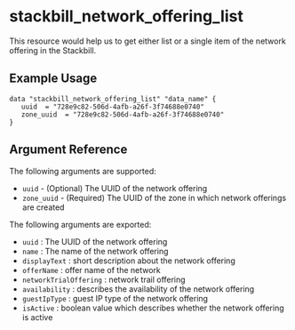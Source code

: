 # stackbill_network_offering_list

This resource would help us to get either list or a single item of the network offering in the Stackbill.

## Example Usage

```
data "stackbill_network_offering_list" "data_name" {
   uuid  = "728e9c82-506d-4afb-a26f-3f74688e0740"
   zone_uuid  = "728e9c82-506d-4afb-a26f-3f74688e0740"
}

```

## Argument Reference

The following arguments are supported:

- `uuid` - (Optional) The UUID of the network offering
- `zone_uuid` - (Required) The UUID of the zone in which network offerings are created

The following arguments are exported:

- `uuid` : The UUID of the network offering
- `name` : The name of the network offering
- `displayText` : short description about the network offering
- `offerName` : offer name of the network
- `networkTrialOffering` : network trail offering
- `availability` : describes the availability of the network offering
- `guestIpType` : guest IP type of the network offering
- `isActive` : boolean value which describes whether the network offering is active
